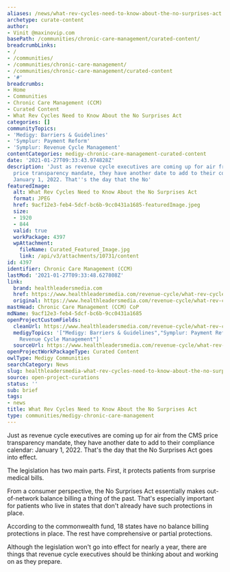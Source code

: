 ```yaml
---
aliases: /news/what-rev-cycles-need-to-know-about-the-no-surprises-act
archetype: curate-content
author:
- Vinit @maxinovip.com
basePath: /communities/chronic-care-management/curated-content/
breadcrumbLinks:
- /
- /communities/
- /communities/chronic-care-management/
- /communities/chronic-care-management/curated-content
- '#'
breadcrumbs:
- Home
- Communities
- Chronic Care Management (CCM)
- Curated Content
- What Rev Cycles Need to Know About the No Surprises Act
categories: []
communityTopics:
- 'Medigy: Barriers & Guidelines'
- 'Symplur: Payment Reform'
- 'Symplur: Revenue Cycle Management'
contentCategories: medigy-chronic-care-management-curated-content
date: '2021-01-27T09:33:43.974828Z'
description: 'Just as revenue cycle executives are coming up for air from the CMS
  price transparency mandate, they have another date to add to their compliance calendar:
  January 1, 2022. That''s the day that the No'
featuredImage:
  alt: What Rev Cycles Need to Know About the No Surprises Act
  format: JPEG
  href: 9acf12e3-feb4-5dcf-bc6b-9cc0431a1685-featuredImage.jpeg
  size:
  - 1920
  - 844
  valid: true
  workPackage: 4397
  wpAttachment:
    fileName: Curated_Featured_Image.jpg
    link: /api/v3/attachments/10731/content
id: 4397
identifier: Chronic Care Management (CCM)
lastMod: '2021-01-27T09:33:48.627808Z'
link:
  brand: healthleadersmedia.com
  href: https://www.healthleadersmedia.com/revenue-cycle/what-rev-cycles-need-know-about-no-surprises-act
  original: https://www.healthleadersmedia.com/revenue-cycle/what-rev-cycles-need-know-about-no-surprises-act
mastHead: Chronic Care Management (CCM) CoP
mdName: 9acf12e3-feb4-5dcf-bc6b-9cc0431a1685
openProjectCustomFields:
  cleanUrl: https://www.healthleadersmedia.com/revenue-cycle/what-rev-cycles-need-know-about-no-surprises-act
  medigyTopics: '["Medigy: Barriers & Guidelines","Symplur: Payment Reform","Symplur:
    Revenue Cycle Management"]'
  sourceUrl: https://www.healthleadersmedia.com/revenue-cycle/what-rev-cycles-need-know-about-no-surprises-act
openProjectWorkPackageType: Curated Content
owlType: Medigy Communities
searchCategory: News
slug: healthleadersmedia-what-rev-cycles-need-to-know-about-the-no-surprises-act
source: open-project-curations
status: ''
sub: brief
tags:
- news
title: What Rev Cycles Need to Know About the No Surprises Act
type: communities/medigy-chronic-care-management
---
```


<p>Just as revenue cycle executives are coming up for air from the&nbsp;CMS price transparency mandate, they have another date to add to their compliance calendar: January 1, 2022. That's the day that the&nbsp;No Surprises Act&nbsp;goes into effect.</p><p>The&nbsp;legislation&nbsp;has two main parts. First, it protects patients from surprise medical bills.</p><p>From a consumer perspective, the No Surprises Act essentially makes out-of-network balance billing a thing of the past. That's especially important for patients who live in states that don't already have such protections in place.</p><p>According to the commonwealth fund, 18 states have no balance billing protections in place. The rest have comprehensive or partial protections.</p><p>Although the legislation won't go into effect for nearly a year, there are things that revenue cycle executives should be thinking about and working on as they prepare.</p>